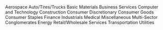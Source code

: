 Aerospace
Auto/Tires/Trucks
Basic Materials
Business Services
Computer and Technology
Construction
Consumer Discretionary
Consumer Goods
Consumer Staples
Finance
Industrials
Medical
Miscellaneous
Multi-Sector Conglomerates
Energy
Retail/Wholesale
Services
Transportation
Utilities